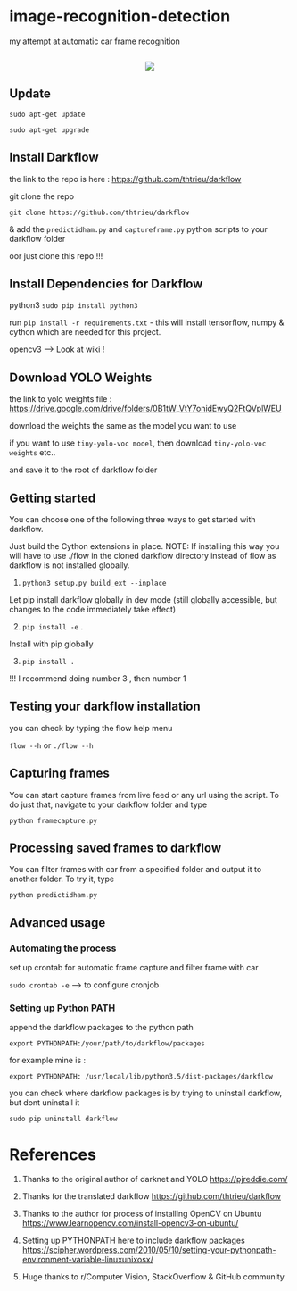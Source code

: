 # image-recognition-detection
my attempt at automatic car frame recognition



<p align="center"> <a href="https://imgflip.com/gif/2d6ymj"><img src="https://i.imgflip.com/2d6ymj.gif" title=""/></a>
     
<p align="center"> <a href="//imgur.com/cqVYfHS"><img src="//s.imgur.com/min/embed.js" charset="utf-8"></a>

## Update 

`sudo apt-get update`

`sudo apt-get upgrade`

## Install Darkflow

the link to the repo is here : https://github.com/thtrieu/darkflow

git clone the repo

`git clone https://github.com/thtrieu/darkflow`

& add the `predictidham.py` and `captureframe.py` python scripts to your darkflow folder

oor just clone this repo !!!



## Install Dependencies for Darkflow

python3 `sudo pip install python3`

run `pip install -r requirements.txt` - this will install tensorflow, numpy & cython which are needed for this project.

opencv3 --> Look at wiki !

     
      


## Download YOLO Weights

the link to yolo weights file : https://drive.google.com/drive/folders/0B1tW_VtY7onidEwyQ2FtQVplWEU

download the weights the same as the model you want to use

if you want to use `tiny-yolo-voc model`, then download `tiny-yolo-voc weights` etc.. 

and save it to the root of darkflow folder

## Getting started

You can choose one of the following three ways to get started with darkflow.

Just build the Cython extensions in place. NOTE: If installing this way you will have to use ./flow in the cloned darkflow directory instead of flow as darkflow is not installed globally.

1. `python3 setup.py build_ext --inplace`

Let pip install darkflow globally in dev mode (still globally accessible, but changes to the code immediately take effect)

2. `pip install -e` .

Install with pip globally

3. `pip install .`

 !!! I recommend doing number 3 , then number 1
 
 ## Testing your darkflow installation
 
 you can check by typing the flow help menu
 
 `flow --h` or `./flow --h`
 
 ## Capturing frames
 
 You can  start capture frames from live feed or any url using the script. To do just that, navigate to your darkflow folder
 and type 
 
 `python framecapture.py`
 
 ## Processing saved frames to darkflow
 
 You can filter frames with car from a specified folder and output it to another folder. To try it, type
 
 `python predictidham.py`


## Advanced usage

### Automating the process

set up crontab for automatic frame capture and filter frame with car 

`sudo crontab -e` --> to configure cronjob


### Setting up Python PATH

append the darkflow packages to the python path

`export PYTHONPATH:/your/path/to/darkflow/packages`


for example mine is : 

`export PYTHONPATH: /usr/local/lib/python3.5/dist-packages/darkflow`

you can check where darkflow packages is by trying to uninstall darkflow, but dont uninstall it

`sudo pip uninstall darkflow`



# References

1. Thanks to the original author of darknet and YOLO
https://pjreddie.com/

2. Thanks for the translated darkflow 
https://github.com/thtrieu/darkflow

3. Thanks to the author for process of installing OpenCV on Ubuntu
https://www.learnopencv.com/install-opencv3-on-ubuntu/

4. Setting up PYTHONPATH here to include darkflow packages
https://scipher.wordpress.com/2010/05/10/setting-your-pythonpath-environment-variable-linuxunixosx/

5. Huge thanks to r/Computer Vision, StackOverflow & GitHub community 
